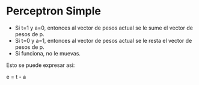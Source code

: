 # Perceptron Simple

- Si t=1 y a=0, entonces al vector de pesos actual se le sume el vector de pesos de p.
- Si t=0 y a=1, entonces al vector de pesos actual se le resta el vector de pesos de p.
- Si funciona, no le muevas.

Esto se puede expresar asi:

e = t - a


